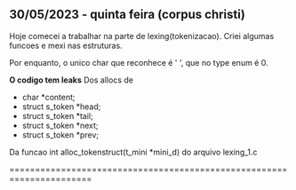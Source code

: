 ## 30/05/2023 - quinta feira (corpus christi)

Hoje comecei a trabalhar na parte de lexing(tokenizacao).
Criei algumas funcoes e mexi nas estruturas.

Por enquanto, o unico char que reconhece é ' ',
que no type enum é 0.

**O codigo tem leaks**
Dos allocs de 
- char			*content;
- struct s_token	*head;
- struct s_token	*tail;
- struct s_token	*next;
- struct s_token	*prev;

Da funcao int	alloc_tokenstruct(t_mini *mini_d) do arquivo lexing_1.c

======================================================================
